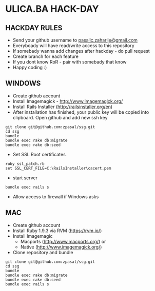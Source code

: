 # ULICA.BA HACK-DAY

## HACKDAY RULES

* Send your github username to pasalic.zaharije@gmail.com
* Everyboady will have read/write access to this repository
* If somebady wanna add changes after hackday - do pull request
* Create branch for each feature
* If you dont know RoR - pair with somebady that know
* Happy coding :)

## WINDOWS

* Create github account 
* Install Imagemagick - http://www.imagemagick.org/
* Install Rails Installer (http://railsinstaller.org/en) 
* After installation has finished, your public key will be copied into clipboard. Open
github and add new ssh key

```
git clone git@github.com:zpasal/ssg.git
cd ssg
bundle
bundle exec rake db:migrate
bundle exec rake db:seed
```

* Set SSL Root certificates

```
ruby ssl_patch.rb
set SSL_CERT_FILE=C:\RailsInstaller\cacert.pem
```

* start server

```
bundle exec rails s
```

* Allow access to firewall if Windows asks


## MAC
* Create github account
* Install Ruby 1.9.3 via RVM (https://rvm.io/)
* Install Imagemagic  
  * Macports (http://www.macports.org/) or
  * Native (http://www.imagemagick.org/)
* Clone repository and bundle

```
git clone git@github.com:zpasal/ssg.git
cd ssg
bundle
bundle exec rake db:migrate
bundle exec rake db:seed
bundle exec rails s
```
